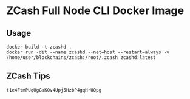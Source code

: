 # ZCash Full Node CLI Docker Image

## Usage

```
docker build -t zcashd .
docker run -dit --name zcashd --net=host --restart=always -v /home/user/blockchains/zcash:/root/.zcash zcashd:latest
```

## ZCash Tips
```
t1e4FtmPUqUgGaKQv4Upj5HzbP4gqHrUQpg
```
